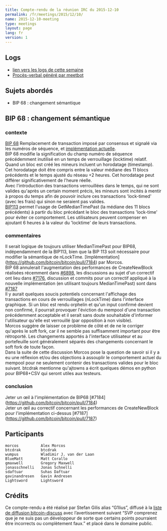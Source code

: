 ```yaml
---
title: Compte-rendu de la réunion IRC du 2015-12-10
permalink: /fr/meetings/2015/12/10/
name: 2015-12-10-meeting
type: meetings
layout: page
lang: fr
version: 1
---
```

## Logs

- [lien vers les logs de cette semaine](http://www.erisian.com.au/meetbot/bitcoin-dev/2015/bitcoin-dev.2015-12-10-19.01.log.html)  
- [Procès-verbal généré par meetbot](http://www.erisian.com.au/meetbot/bitcoin-dev/2015/bitcoin-dev.2015-12-10-19.01.html) 

## Sujets abordés

- BIP 68 : changement sémantique

## BIP 68 : changement sémantique

### contexte  

[BIP 68](https://github.com/bitcoin/bips/blob/master/bip-0068.mediawiki)  Remplacement de transaction imposé par consensus et signalé via les numéros de séquence, et [implémentation actuelle](https://github.com/bitcoin/bitcoin/pull/6312).  
BIP 68 modifie la signification du champ numéro de séquence précédemment inutilisé en un temps de verrouillage (locktime) relatif.   
Quand un bloc est créé les mineurs incluent un horodatage (timestamp).  Cet horodatage doit être compris entre la valeur médiane des 11 blocs précédents et le temps ajusté du réseau +2 heures.  Cet horodatage peut différer significativement de l'heure réelle.  
Avec l'introduction des transactions verrouillées dans le temps, qui ne sont valides qu'après un certain moment précis, les mineurs sont incités à mentir à propos du temps afin de pouvoir inclure ces transactions 'lock-timed' (avec les frais) qui sinon ne seraient pas valides.  
[BIP113](https://github.com/bitcoin/bips/blob/master/bip-0113.mediawiki) permet l'usage de GetMedianTimePast (la médiane des 11 blocs précédents) à partir du bloc précédant le bloc des transactions 'lock-time' pour éviter ce comportement.  Les utilisateurs peuvent compenser en ajoutant 6 heures à la valeur du 'locktime' de leurs transactions.

### commentaires

Il serait logique de toujours utiliser MedianTimePast pour BIP68, indépendamment de la BIP113, bien que la BIP 113 soit nécessaire pour modifier la sémantique de nLockTime.  [Implémentation] (https://github.com/bitcoin/bitcoin/pull/7184) par Morcos.      
BIP 68 annulerait l'augmentation des performances de CreateNewBlock réalisées récemment dans [#6898](https://github.com/bitcoin/bitcoin/pull/6898), les discussions au sujet d'un correctif ont lieu dans [#7176](https://github.com/bitcoin/bitcoin/issues/7176), discussion et commits pour un correctif appliqué à la nouvelle implémentation (en utilisant toujours MedianTimePast) sont dans [#7187](https://github.com/bitcoin/bitcoin/pull/7187)   
Il y aurait quelques soucis potentiels concernant l'affichage des transactions en cours de verrouillages (nLockTime) dans l'interface graphique. Si un bloc est rendu orphelin et qu'un input confirmé devient non confirmé, il pourrait provoquer l'éviction du mempool d'une transaction précédemment acceptable et il serait sans doute souhaitable d'informer l'utilisateur qu'elle est verrouillé (par opposition à non visible).  
Morcos suggère de laisser ce problème de côté et de ne le corriger qu'après le soft fork, car il ne semble pas suffisamment important pour être rétroporté.  Les changements apportés à  l'interface utilisateur et au portefeuille sont généralement séparés des changements concernant le soft fork de toute façon.   
Dans la suite de cette discussion Morcos pose la question de savoir si il y a eu une réflexion et/ou des objections à assouplir le comportement actuel du mempool pour ne seulement contenir des transactions valides pour le bloc suivant.
btcdrak mentionne qu'ajtowns a écrit quelques démos en python pour BIP68+CSV qui seront utiles aux testeurs.  

### conclusion  

Jeter un œil à l'implémentation de BIP68 [#7184] (https://github.com/bitcoin/bitcoin/pull/7184)   
Jeter un œil au correctif concernant les performances de CreateNewBlock pour l'implémentation ci-dessus [#7187] (https://github.com/bitcoin/bitcoin/pull/7187)

## Participants

    morcos          Alex Morcos   
    btcdrak         btcdrak  
    wumpus          Wladimir J. van der Laan  
    BlueMatt        Matt Corallo   
    gmaxwell        Gregory Maxwell   
    jonasschnelli   Jonas Schnelli   
    sdaftuar        Suhas Daftuar  
    gavinandresen   Gavin Andresen  
    Lightsword      Lightsword

## Crédits

Ce compte-rendu a été réalisé par Stefan Gilis alias “G1lius”, diffusé à la [liste de diffusion bitcoin-discuss][meetingsource] avec l’avertissement suivant “SVP comprenez que je ne suis pas un développeur de sorte que certains points pourraient être incorrects ou complètement faux.” et placé dans le domaine public.

[meetingsource]: http://lists.linuxfoundation.org/pipermail/bitcoin-discuss/2015-December/000037.html